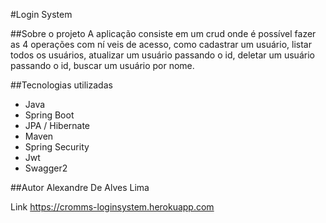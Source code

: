#Login System

##Sobre o projeto
A aplicação consiste em um crud onde é possível fazer as 4 operações com ní
veis de acesso, como cadastrar um usuário, listar todos os usuários, atualizar um 
usuário passando o id, deletar um usuário passando o id, buscar um 
usuário por nome.

##Tecnologias utilizadas
* Java
* Spring Boot
* JPA / Hibernate
* Maven
* Spring Security
* Jwt
* Swagger2

##Autor
Alexandre De Alves Lima

Link
https://cromms-loginsystem.herokuapp.com
